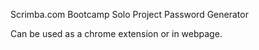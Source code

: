 Scrimba.com Bootcamp Solo Project Password Generator

Can be used as a chrome extension or in webpage.
